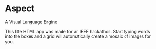Aspect
======

A Visual Language Engine

This litte HTML app was made for an IEEE hackathon.  Start typing words into the boxes and a grid will automatically create a mosaic of images for you.
